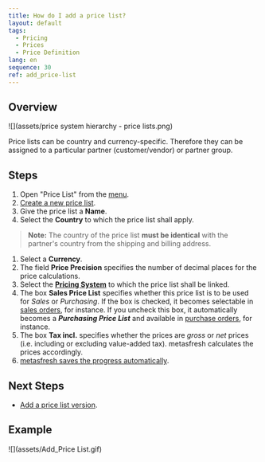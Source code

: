 ```yaml
---
title: How do I add a price list?
layout: default
tags:
  - Pricing
  - Prices
  - Price Definition
lang: en
sequence: 30
ref: add_price-list
---
```


## Overview
![](assets/price system hierarchy - price lists.png)

Price lists can be country and currency-specific. Therefore they can be assigned to a particular partner (customer/vendor) or partner group.

## Steps
1. Open "Price List" from the [menu](Menu).
1. [Create a new price list](New_Record_Window).
1. Give the price list a **Name**.
1. Select the **Country** to which the price list shall apply.
 >**Note:** The country of the price list **must be identical** with the partner's country from the shipping and billing address.

1. Select a **Currency**.
1. The field **Price Precision** specifies the number of decimal places for the price calculations.
1. Select the [**Pricing System**](Add_price-system) to which the price list shall be linked.
1. The box **Sales Price List** specifies whether this price list is to be used for *Sales* or *Purchasing*. If the box is checked, it becomes selectable in [sales orders](SalesOrder_recording), for instance. If you uncheck this box, it automatically becomes a ***Purchasing Price List*** and available in [purchase orders](CreatePurchaseOrder), for instance.
1. The box **Tax incl.** specifies whether the prices are *gross* or *net* prices (i.e. including or excluding value-added tax). metasfresh calculates the prices accordingly.
1. [metasfresh saves the progress automatically](Saveindicator).

## Next Steps
- [Add a price list version](Add_price-list-version).

## Example
![](assets/Add_Price List.gif)
